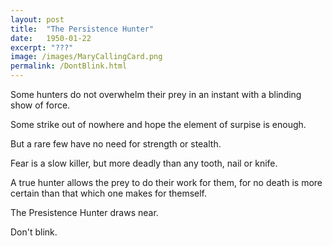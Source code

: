```yaml
---
layout: post
title:  "The Persistence Hunter"
date:   1950-01-22
excerpt: "???"
image: /images/MaryCallingCard.png
permalink: /DontBlink.html
---
```


Some hunters do not overwhelm their prey in an instant with a blinding show of force.

Some strike out of nowhere and hope the element of surpise is enough.

But a rare few have no need for strength or stealth.

Fear is a slow killer, but more deadly than any tooth, nail or knife.

A true hunter allows the prey to do their work for them, for no death is more certain than that which one makes for themself.

The Presistence Hunter draws near.

Don't blink.
